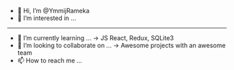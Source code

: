 - 👋 Hi, I’m @YmmijRameka
- 👀 I’m interested in ...
---------------------------------
- 🌱 I’m currently learning ...
-> JS React, Redux, SQLite3
- 💞️ I’m looking to collaborate on ...
-> Awesome projects with an awesome team
- 📫 How to reach me ...


<!---
YmmijRameka/YmmijRameka is a ✨ special ✨ repository because its `README.md` (this file) appears on your GitHub profile.
You can click the Preview link to take a look at your changes.
--->
